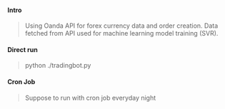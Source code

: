 #### Intro
> Using Oanda API for forex currency data and order creation.
> Data fetched from API used for machine learning model training (SVR).

#### Direct run
> python ./tradingbot.py

#### Cron Job
> Suppose to run with cron job everyday night
